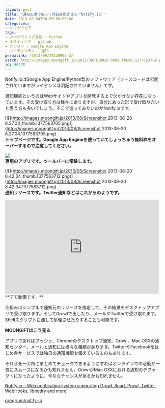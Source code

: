 ```yaml
---
layout: post
title: "通知を受け取って外部連携させる「Notify.io」"
date: 2013-09-04T00:00:00+09:00
categories:
- ソフトウェア
tags: 
- プログラミング言語 - Python
- ホスティング - github
- クラウド - Google App Engine
- ユーティリティ - 通知
permalink: /2013/09/20130903-3/
catch: http://images.moongift.jp/2013/08/130820-0001_thumb.1377563709.png
id: 46478
---
```

Notify.ioはGoogle App Engine/Python製のソフトウェア（ソースコードは公開されていますがライセンスは明記されていません）です。

  
  

通知機能というのはWebサイトやアプリを開発する上で欠かせない存在になっています。その受け取り方は様々にありますが、自分にあった形で受け取りたいと思う方も多いでしょう。そこで遣ってみたいのがNotify.ioです。

  

[![](http://images.moongift.jp/2013/08/Screenshot 2013-08-20 8.27.04_thumb.1377563705.png)](http://images.moongift.jp/2013/08/Screenshot 2013-08-20 8.27.04.1377563705.png)  
**トップページです。Google App Engineを使っていてしょっちゅう無料枠をオーバーするので注意してください。**

  

[![](http://images.moongift.jp/2013/08/130820-0001_thumb.1377563709.png)](http://images.moongift.jp/2013/08/130820-0001.1377563709.png)  
**専用のアプリです。ツールバーに常駐します。**

  

[![](http://images.moongift.jp/2013/08/Screenshot 2013-08-20 8.42.34_thumb.1377563712.png)](http://images.moongift.jp/2013/08/Screenshot 2013-08-20 8.42.34.1377563712.png)  
**通知リソースです。Twitter通知などはこれからのようです。**

  

<iframe src="http://www.screenr.com/embed/WL1" width="500" height="305" frameborder="0"></iframe> **デモ動画です。**

  

仕組みはシンプルで通知元のリソースを指定して、その結果をデスクトップアプリで受け取ります。そしてGrowlで出したり、メールやTwitterで受け取れます。Shellスクリプトに渡して処理させたりすることも可能です。

  
  
  

**MOONGIFTはこう見る**

  

アプリであればプッシュ、Chromeのデスクトップ通知、Growl、Mac OSXの通知センター、メールと通知には様々な種類があります。TwitterやFacebookをはじめ各サービスでは独自の通知機能を備えているものもあります。

  

それらを一カ所にまとめてチェックできるようにすればオンラインでの活動が一気にスムーズになるかも知れません。GrowlがMac OSXにおける通知のデファクトになったように、今ならチャンスがあるかも知れません。

  

[Notify.io :: Web notification system supporting Growl, Snarl, Prowl, Twitter, WebHooks, libnotify and more!](http://www.notify.io/)

  
  

[progrium/notify-io](https://github.com/progrium/notify-io)

